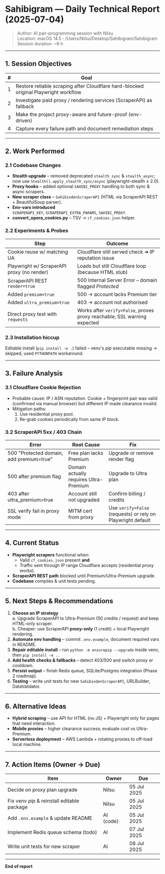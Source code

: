 # Sahibigram — Daily Technical Report (2025-07-04)

> Author: AI pair-programming session with Nilsu  
> Location: macOS 14.5 ‑ /Users/Nilsu/Desktop/Sahibigram/Sahibigram  
> Session duration: ~6 h

---

## 1. Session Objectives

| # | Goal |
|---|------|
| 1 | Restore reliable scraping after Cloudflare hard-blocked original Playwright workflow |
| 2 | Investigate paid proxy / rendering services (ScraperAPI) as fallback |
| 3 | Make the project proxy-aware and future-proof (env-driven) |
| 4 | Capture every failure path and document remediation steps |

---

## 2. Work Performed

### 2.1 Codebase Changes

* **Stealth upgrade** – removed deprecated `stealth_sync` & `stealth_async`; now use `Stealth().apply_stealth_sync/async` (playwright-stealth ≥ 2.0).
* **Proxy hooks** – added optional `SAHIBI_PROXY` handling to both sync & async scrapers.
* **New scraper class** – `SahibindenScraperAPI` (HTML via ScraperAPI REST + BeautifulSoup parser).
* **Env-vars introduced**  
  `SCRAPERAPI_KEY`, `SCRAPERAPI_EXTRA_PARAMS`, `SAHIBI_PROXY`.
* **convert_opera_cookies.py** – TSV → `cf_cookies.json` helper.

### 2.2 Experiments & Probes

| Step | Outcome |
|------|---------|
| Cookie reuse w/ matching UA | Cloudflare still served check ➜ IP reputation issue |
| Playwright w/ ScraperAPI proxy (no render) | Loads but still Cloudflare loop (because HTML stub) |
| ScraperAPI REST `render=true` | 500 Internal Server Error – domain flagged *Protected* |
| Added `premium=true` | 500 → account lacks Premium tier |
| Added `ultra_premium=true` | 403 → account not authorised |
| Direct proxy test with `requests` | Works after `verify=False`, proves proxy reachable; SSL warning expected |

### 2.3 Installation hiccup

Editable install (`pip install -e .`) failed – venv's *pip* executable missing → skipped, used `PYTHONPATH` workaround.

---

## 3. Failure Analysis

### 3.1 Cloudflare Cookie Rejection

* Probable cause: IP / ASN reputation.  Cookie + fingerprint pair was valid (confirmed via manual browser) but different IP made clearance invalid.
* Mitigation paths:
  1. Use residential proxy pool.
  2. Re-grab cookies periodically from same IP block.

### 3.2 ScraperAPI 5xx / 403 Chain

| Error | Root Cause | Fix |
|-------|------------|-----|
| 500 "Protected domain, add premium=true" | Free plan lacks Premium | Upgrade or remove render flag |
| 500 after premium flag | Domain actually requires Ultra-Premium | Upgrade to Ultra plan |
| 403 after ultra_premium=true | Account still not upgraded | Confirm billing / credits |
| SSL verify fail in proxy mode | MITM cert from proxy | Use `verify=False` (requests) or rely on Playwright default |

---

## 4. Current Status

* **Playwright scrapers** functional when:
  * Valid `cf_cookies.json` present **and**
  * Traffic sent through IP range Cloudflare accepts (residential proxy works).
* **ScraperAPI REST path** blocked until Premium/Ultra-Premium upgrade.
* **Codebase** compiles & unit tests pending.

---

## 5. Next Steps & Recommendations

1. **Choose an IP strategy**  
   a. Upgrade ScraperAPI to Ultra-Premium (50 credits / request) and keep HTML-only scraper.  
   b. Cheaper: use ScraperAPI **proxy-only** (1 credit) + local Playwright rendering.
2. **Automate env handling** – commit `.env.example`, document required vars in README.
3. **Repair editable install** – run `python -m ensurepip --upgrade` inside venv, then `pip install -e .`.
4. **Add health checks & fallbacks** – detect 403/500 and switch proxy or cooldown.
5. **Persist output** – finish Redis queue, SQLite/Postgres integration (Phase 2 roadmap).
6. **Testing** – write unit tests for new `SahibindenScraperAPI`, URLBuilder, DataValidator.

---

## 6. Alternative Ideas

* **Hybrid scraping** – use API for HTML (no JS) + Playwright only for pages that need interaction.
* **Mobile proxies** – higher clearance success; evaluate cost vs Ultra-Premium.
* **Serverless deployment** – AWS Lambda + rotating proxies to off-load local machine.

---

## 7. Action Items (Owner → Due)

| Item | Owner | Due |
|------|-------|-----|
| Decide on proxy plan upgrade | Nilsu | 05 Jul 2025 |
| Fix venv *pip* & reinstall editable package | Nilsu | 05 Jul 2025 |
| Add `.env.example` & update README | AI (code) | 05 Jul 2025 |
| Implement Redis queue schema (todo) | AI | 07 Jul 2025 |
| Write unit tests for new scraper | AI | 08 Jul 2025 |

---

**End of report** 